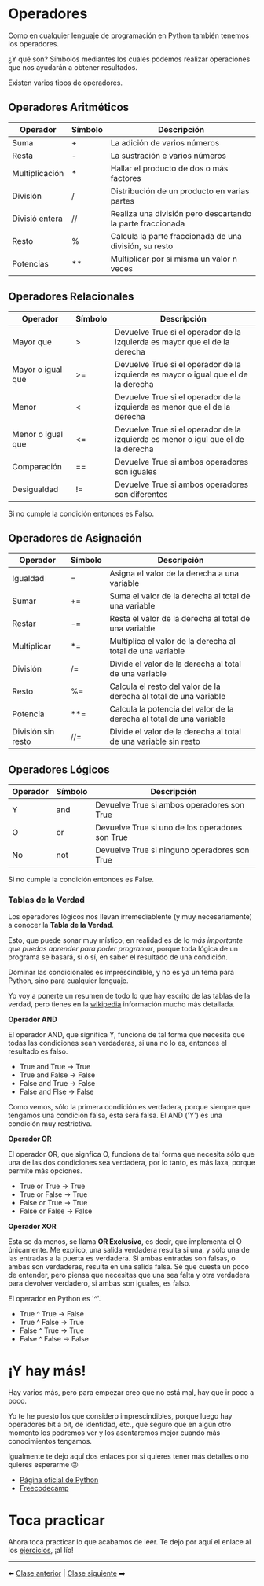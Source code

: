 # Operadores

Como en cualquier lenguaje de programación en Python también tenemos los operadores.

¿Y qué son? Símbolos mediantes los cuales podemos realizar operaciones que nos ayudarán a obtener resultados.

Existen varios tipos de operadores.

## Operadores Aritméticos

| Operador       | Símbolo | Descripción                                                |
|----------------|---------|------------------------------------------------------------|
| Suma           | +       | La adición de varios números                               |
| Resta          | -       | La sustración e varios números                             |
| Multiplicación | *       | Hallar el producto de dos o más factores                   |
| División       | /       | Distribución de un producto en varias partes               |
| Divisió entera | //      | Realiza una división pero descartando la parte fraccionada |
| Resto          | %       | Calcula la parte fraccionada de una división, su resto     |
| Potencias      | **      | Multiplicar por si misma un valor n veces                  |

## Operadores Relacionales

| Operador       | Símbolo | Descripción                                                |
|----------------|---------|------------------------------------------------------------|
| Mayor que           | >       | Devuelve True si el operador de la izquierda es mayor que el de la derecha                               |
| Mayor o igual que          | >=      | Devuelve True si el operador de la izquierda es mayor o igual que el de la derecha                          |
| Menor  | <       | Devuelve True si el operador de la izquierda es menor que el de la derecha                   |
| Menor o igual que       | <=       | Devuelve True si el operador de la izquierda es menor o igul que el de la derecha               |
| Comparación | ==      | Devuelve True si ambos operadores son iguales |
| Desigualdad          | !=       | Devuelve True si ambos operadores son diferentes     |

Si no cumple la condición entonces es Falso.

## Operadores de Asignación

| Operador       | Símbolo | Descripción                                                |
|----------------|---------|------------------------------------------------------------|
| Igualdad           | =       | Asigna el valor de la derecha a una variable                             |
| Sumar           | +=       | Suma el valor de la derecha al total de una variable                            |
| Restar           | -=       | Resta el valor de la derecha al total de una variable                             |
| Multiplicar           | *=       | Multiplica el valor de la derecha al total de una variable                             |
| División           | /=       | Divide el valor de la derecha al total de una variable                             |
| Resto           | %=       | Calcula el resto del valor de la derecha al total de una variable                             |
| Potencia           | **=       | Calcula la potencia del valor de la derecha al total de una variable                             |
| División sin resto          | //=       | Divide el valor de la derecha al total de una variable sin resto                             |

## Operadores Lógicos

| Operador       | Símbolo | Descripción                                                |
|----------------|---------|------------------------------------------------------------|
| Y           | and       | Devuelve True si ambos operadores son True                               |
| O          | or       | Devuelve True si uno de los operadores son True                            |
| No | not       | Devuelve True si ninguno operadores son True                   |

Si no cumple la condición entonces es False.

### Tablas de la Verdad

Los operadores lógicos nos llevan irremediablente (y muy necesariamente) a conocer la **Tabla de la Verdad**.

Esto, que puede sonar muy místico, en realidad es de lo *más importante que puedas aprender para poder programar*, porque toda lógica de un programa se basará, sí o sí, en saber el resultado de una condición.

Dominar las condicionales es imprescindible, y no es ya un tema para Python, sino para cualquier lenguaje.

Yo voy a ponerte un resumen de todo lo que hay escrito de las tablas de la verdad, pero tienes en la [wikipedia](https://es.wikipedia.org/wiki/Tabla_de_verdad) información mucho más detallada.

**Operador AND**

El operador AND, que significa Y, funciona de tal forma que necesita que todas las condiciones sean verdaderas, si una no lo es, entonces el resultado es falso.

* True and True -> True
* True and False -> False
* False and True -> False
* False and Flse -> False

Como vemos, sólo la primera condición es verdadera, porque siempre que tengamos una condición falsa, esta será falsa. El AND ('Y') es una condición muy restrictiva.

**Operador OR**

El operador OR, que signfica O, funciona de tal forma que necesita sólo que una de las dos condiciones sea verdadera, por lo tanto, es más laxa, porque permite más opciones.

* True or True -> True
* True or False -> True
* False or True -> True
* False or False -> False

**Operador XOR**

Esta se da menos, se llama **OR Exclusivo**, es decir, que implementa el O únicamente. Me explico, una salida verdadera resulta si una, y sólo una de las entradas a la puerta es verdadera. Si ambas entradas son falsas, o ambas son verdaderas, resulta en una salida falsa. Sé que cuesta un poco de entender, pero piensa que necesitas que una sea falta y otra verdadera para devolver verdadero, si ambas son iguales, es falso.

El operador en Python es '^'.

* True ^ True -> False
* True ^ False -> True
* False ^ True -> True
* False ^ False -> False

# ¡Y hay más!

Hay varios más, pero para empezar creo que no está mal, hay que ir poco a poco.

Yo te he puesto los que considero imprescindibles, porque luego hay operadores bit a bit, de identidad, etc., que seguro que en algún otro momento los podremos ver y los asentaremos mejor cuando más conocimientos tengamos.

Igualmente te dejo aquí dos enlaces por si quieres tener más detalles o no quieres esperarme 😜

* [Página oficial de Python](https://docs.python.org/es/3/tutorial/introduction.html#)
* [Freecodecamp](https://www.freecodecamp.org/espanol/news/operadores-basicos-en-python-con-ejemplos/)

# Toca practicar

Ahora toca practicar lo que acabamos de leer. Te dejo por aquí el enlace al los [ejercicios](/5_Operadores/ejercicios_operadores.md), ¡al lío!

***

⬅️ [Clase anterior](/4_Tipos%20de%20datos/readme.md) | [Clase siguiente](/6_Biblioteca%20Est%C3%A1ndar/readme.md) ➡️
